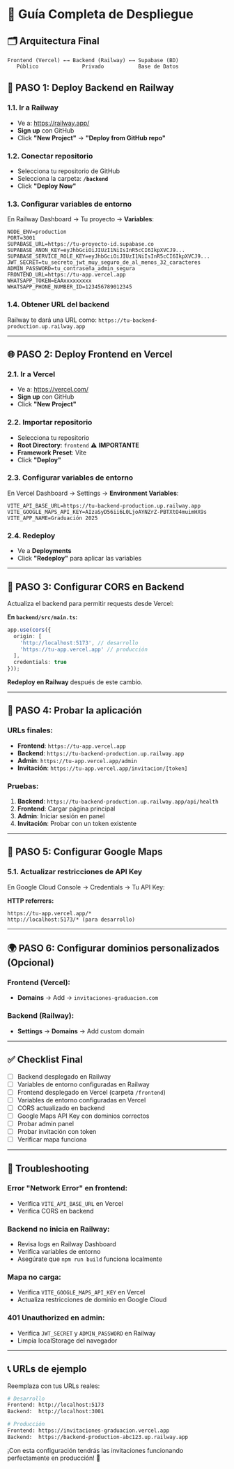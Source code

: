 # 🚀 Guía Completa de Despliegue

## 🗂️ Arquitectura Final

```
Frontend (Vercel) ←→ Backend (Railway) ←→ Supabase (BD)
   Público              Privado           Base de Datos
```

## 🚂 **PASO 1: Deploy Backend en Railway**

### 1.1. Ir a Railway
- Ve a: https://railway.app/
- **Sign up** con GitHub
- Click **"New Project"** → **"Deploy from GitHub repo"**

### 1.2. Conectar repositorio
- Selecciona tu repositorio de GitHub
- Selecciona la carpeta: **`/backend`**
- Click **"Deploy Now"**

### 1.3. Configurar variables de entorno
En Railway Dashboard → Tu proyecto → **Variables**:

```env
NODE_ENV=production
PORT=3001
SUPABASE_URL=https://tu-proyecto-id.supabase.co
SUPABASE_ANON_KEY=eyJhbGciOiJIUzI1NiIsInR5cCI6IkpXVCJ9...
SUPABASE_SERVICE_ROLE_KEY=eyJhbGciOiJIUzI1NiIsInR5cCI6IkpXVCJ9...
JWT_SECRET=tu_secreto_jwt_muy_seguro_de_al_menos_32_caracteres
ADMIN_PASSWORD=tu_contraseña_admin_segura
FRONTEND_URL=https://tu-app.vercel.app
WHATSAPP_TOKEN=EAAxxxxxxxxx
WHATSAPP_PHONE_NUMBER_ID=123456789012345
```

### 1.4. Obtener URL del backend
Railway te dará una URL como: `https://tu-backend-production.up.railway.app`

---

## 🌐 **PASO 2: Deploy Frontend en Vercel**

### 2.1. Ir a Vercel
- Ve a: https://vercel.com/
- **Sign up** con GitHub
- Click **"New Project"**

### 2.2. Importar repositorio
- Selecciona tu repositorio
- **Root Directory**: `frontend` ⚠️ **IMPORTANTE**
- **Framework Preset**: Vite
- Click **"Deploy"**

### 2.3. Configurar variables de entorno
En Vercel Dashboard → Settings → **Environment Variables**:

```env
VITE_API_BASE_URL=https://tu-backend-production.up.railway.app
VITE_GOOGLE_MAPS_API_KEY=AIzaSyD56ii6L0LjoAYNZrZ-PBTXtO4muimHX9s
VITE_APP_NAME=Graduación 2025
```

### 2.4. Redeploy
- Ve a **Deployments**
- Click **"Redeploy"** para aplicar las variables

---

## 🔧 **PASO 3: Configurar CORS en Backend**

Actualiza el backend para permitir requests desde Vercel:

**En `backend/src/main.ts`:**
```typescript
app.use(cors({
  origin: [
    'http://localhost:5173', // desarrollo
    'https://tu-app.vercel.app' // producción
  ],
  credentials: true
}));
```

**Redeploy en Railway** después de este cambio.

---

## 📱 **PASO 4: Probar la aplicación**

### URLs finales:
- **Frontend**: `https://tu-app.vercel.app`
- **Backend**: `https://tu-backend-production.up.railway.app`
- **Admin**: `https://tu-app.vercel.app/admin`
- **Invitación**: `https://tu-app.vercel.app/invitacion/[token]`

### Pruebas:
1. **Backend**: `https://tu-backend-production.up.railway.app/api/health`
2. **Frontend**: Cargar página principal
3. **Admin**: Iniciar sesión en panel
4. **Invitación**: Probar con un token existente

---

## 🔐 **PASO 5: Configurar Google Maps**

### 5.1. Actualizar restricciones de API Key
En Google Cloud Console → Credentials → Tu API Key:

**HTTP referrers:**
```
https://tu-app.vercel.app/*
http://localhost:5173/* (para desarrollo)
```

---

## 🌍 **PASO 6: Configurar dominios personalizados (Opcional)**

### Frontend (Vercel):
- **Domains** → Add → `invitaciones-graduacion.com`

### Backend (Railway):
- **Settings** → **Domains** → Add custom domain

---

## ✅ **Checklist Final**

- [ ] Backend desplegado en Railway
- [ ] Variables de entorno configuradas en Railway
- [ ] Frontend desplegado en Vercel (carpeta `/frontend`)
- [ ] Variables de entorno configuradas en Vercel
- [ ] CORS actualizado en backend
- [ ] Google Maps API Key con dominios correctos
- [ ] Probar admin panel
- [ ] Probar invitación con token
- [ ] Verificar mapa funciona

---

## 🚨 **Troubleshooting**

### Error "Network Error" en frontend:
- Verifica `VITE_API_BASE_URL` en Vercel
- Verifica CORS en backend

### Backend no inicia en Railway:
- Revisa logs en Railway Dashboard
- Verifica variables de entorno
- Asegúrate que `npm run build` funciona localmente

### Mapa no carga:
- Verifica `VITE_GOOGLE_MAPS_API_KEY` en Vercel
- Actualiza restricciones de dominio en Google Cloud

### 401 Unauthorized en admin:
- Verifica `JWT_SECRET` y `ADMIN_PASSWORD` en Railway
- Limpia localStorage del navegador

---

## 📞 **URLs de ejemplo**

Reemplaza con tus URLs reales:

```bash
# Desarrollo
Frontend: http://localhost:5173
Backend:  http://localhost:3001

# Producción  
Frontend: https://invitaciones-graduacion.vercel.app
Backend:  https://backend-production-abc123.up.railway.app
```

¡Con esta configuración tendrás las invitaciones funcionando perfectamente en producción! 🎉